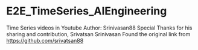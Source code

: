 # E2E_TimeSeries_AIEngineering
Time Series videos in Youtube
Author: Srinivasan88
Special Thanks for his sharing and contribution, Srivatsan Srinivasan
Found the original link from https://github.com/srivatsan88
